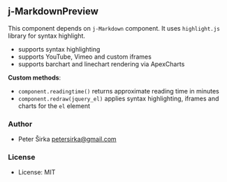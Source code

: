 ## j-MarkdownPreview

This component depends on `j-Markdown` component. It uses `highlight.js` library for syntax highlight.

- supports syntax highlighting
- supports YouTube, Vimeo and custom iframes
- supports barchart and linechart rendering via ApexCharts

__Custom methods__:

- `component.readingtime()` returns approximate reading time in minutes
- `component.redraw(jquery_el)` applies syntax highlighting, iframes and charts for the `el` element

### Author

- Peter Širka <petersirka@gmail.com>

### License

- License: MIT
